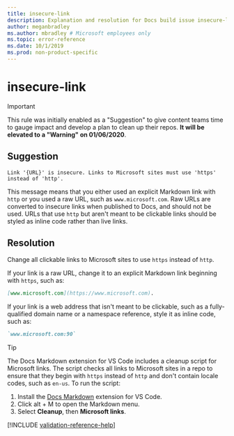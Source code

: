 ```yaml
---
title: insecure-link
description: Explanation and resolution for Docs build issue insecure-link
author: meganbradley
ms.author: mbradley # Microsoft employees only
ms.topic: error-reference
ms.date: 10/1/2019
ms.prod: non-product-specific
---
```

# insecure-link

> [!IMPORTANT]
> This rule was initially enabled as a "Suggestion" to give content teams time to gauge impact and develop a plan to clean up their repos. **It will be elevated to a "Warning" on 01/06/2020**. [   ](https://docs.microsoft.com/en-us/contribute/validation-reference/)

## Suggestion

`Link '{URL}' is insecure. Links to Microsoft sites must use 'https' instead of 'http'.`

This message means that you either used an explicit Markdown link with `http` or you used a raw URL, such as `www.microsoft.com`. Raw URLs are converted to insecure links when published to Docs, and should not be used. URLs that use `http` but aren't meant to be clickable links should be styled as inline code rather than live links.

## Resolution

Change all clickable links to Microsoft sites to use `https` instead of `http`.

If your link is a raw URL, change it to an explicit Markdown link beginning with `https`, such as:

```md
[www.microsoft.com](https://www.microsoft.com).
```

If your link is a web address that isn't meant to be clickable, such as a fully-qualified domain name or a namespace reference, style it as inline code, such as:

```md
`www.microsoft.com:90`
```

> [!TIP]
> The Docs Markdown extension for VS Code includes a cleanup script for Microsoft links. The script checks all links to Microsoft sites in a repo to ensure that they begin with `https` instead of `http` and don't contain locale codes, such as `en-us`. To run the script:
>
> 1. Install the [Docs Markdown](https://marketplace.visualstudio.com/items?itemName=docsmsft.docs-markdown) extension for VS Code.
> 1. Click alt + M to open the Markdown menu.
> 1. Select **Cleanup**, then **Microsoft links**.

<!--make sure to add this file to your includes folder and verify the path-->
[!INCLUDE [validation-reference-help](includes/validation-reference-help.md)]
